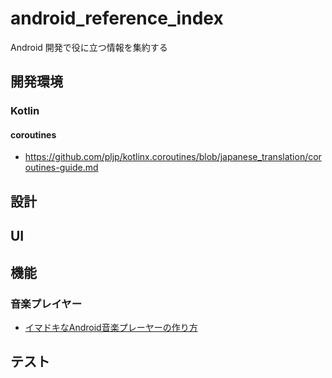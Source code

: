 # android_reference_index

Android 開発で役に立つ情報を集約する

## 開発環境

### Kotlin

#### coroutines

* https://github.com/pljp/kotlinx.coroutines/blob/japanese_translation/coroutines-guide.md

## 設計

## UI

## 機能

### 音楽プレイヤー

* [イマドキなAndroid音楽プレーヤーの作り方](https://qiita.com/siy1121/items/f01167186a6677c22435)

## テスト
